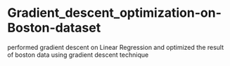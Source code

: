 # Gradient_descent_optimization-on-Boston-dataset
performed gradient descent on Linear Regression and optimized the result of boston data using gradient descent technique
